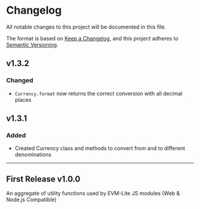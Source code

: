 # Changelog

All notable changes to this project will be documented in this file.

The format is based on [Keep a Changelog](https://keepachangelog.com/en/1.0.0/),
and this project adheres to [Semantic Versioning](https://semver.org/spec/v2.0.0.html).

## v1.3.2

### Changed

-   `Currency.format` now returns the correct conversion with all decimal places

## v1.3.1

### Added

-   Created Currency class and methods to convert from and to different denominations

---

## First Release v1.0.0

An aggregate of utility functions used by EVM-Lite JS modules (Web & Node.js Compatible)
